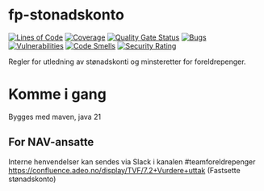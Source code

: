 fp-stonadskonto
================
[![Lines of Code](https://sonarcloud.io/api/project_badges/measure?project=navikt_fp-stonadskonto&metric=ncloc)](https://sonarcloud.io/summary/new_code?id=navikt_fp-stonadskonto)
[![Coverage](https://sonarcloud.io/api/project_badges/measure?project=navikt_fp-stonadskonto&metric=coverage)](https://sonarcloud.io/summary/new_code?id=navikt_fp-stonadskonto)
[![Quality Gate Status](https://sonarcloud.io/api/project_badges/measure?project=navikt_fp-stonadskonto&metric=alert_status)](https://sonarcloud.io/dashboard?id=navikt_fp-stonadskonto)
[![Bugs](https://sonarcloud.io/api/project_badges/measure?project=navikt_fp-stonadskonto&metric=bugs)](https://sonarcloud.io/dashboard?id=navikt_fp-stonadskonto)
[![Vulnerabilities](https://sonarcloud.io/api/project_badges/measure?project=navikt_fp-stonadskonto&metric=vulnerabilities)](https://sonarcloud.io/summary/new_code?id=navikt_fp-stonadskonto)
[![Code Smells](https://sonarcloud.io/api/project_badges/measure?project=navikt_fp-stonadskonto&metric=code_smells)](https://sonarcloud.io/summary/new_code?id=navikt_fp-stonadskonto)
[![Security Rating](https://sonarcloud.io/api/project_badges/measure?project=navikt_fp-stonadskonto&metric=security_rating)](https://sonarcloud.io/summary/new_code?id=navikt_fp-stonadskonto)

Regler for utledning av stønadskonti og minsteretter for foreldrepenger.

# Komme i gang

Bygges med maven, java 21

## For NAV-ansatte

Interne henvendelser kan sendes via Slack i kanalen #teamforeldrepenger
https://confluence.adeo.no/display/TVF/7.2+Vurdere+uttak (Fastsette stønadskonto)

